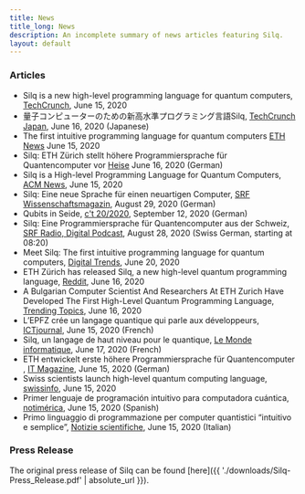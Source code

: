 ```yaml
---
title: News
title_long: News
description: An incomplete summary of news articles featuring Silq.
layout: default
---
```


### Articles

- Silq is a new high-level programming language for quantum computers,
  [TechCrunch](https://techcrunch.com/2020/06/15/silq-is-a-new-high-level-programming-language-for-quantum-computers/),
  June 15, 2020
- 量子コンピューターのための新高水準プログラミング言語Silq, [TechCrunch
  Japan](https://jp.techcrunch.com/2020/06/16/2020-06-15-silq-is-a-new-high-level-programming-language-for-quantum-computers/),
  June 16, 2020 (Japanese)
- The first intuitive programming language for quantum computers
  [ETH News](https://ethz.ch/en/news-and-events/eth-news/news/2020/06/the-first-intuitive-programming-language-for-quantum-computers.html)
  June 15, 2020
- Silq: ETH Zürich stellt höhere Programmiersprache für Quantencomputer vor
  [Heise](https://www.heise.de/news/Silq-ETH-Zuerich-stellt-hoehere-Programmiersprache-fuer-Quantencomputer-vor-4784683.html)
  June 16, 2020 (German)
- Silq is a High-level Programming Language for Quantum Computers, [ACM
  News](https://cacm.acm.org/news/245606-silq-is-a-high-level-programming-language-for-quantum-computers/fulltext),
  June 15, 2020
- Silq: Eine neue Sprache für einen neuartigen Computer, [SRF
  Wissenschaftsmagazin](https://www.srf.ch/news/panorama/quantencomputer-silq-eine-neue-sprache-fuer-einen-neuartigen-computer),
  August 29, 2020 (German)
- Qubits in Seide, [c't
  20/2020](https://www.heise.de/select/ct/2020/20/2017810451305479639),
 September 12, 2020 (German)
- Silq: Eine Programmiersprache für Quantencomputer aus der Schweiz, [SRF Radio,
  Digital
  Podcast](https://www.srf.ch/play/radio/popupaudioplayer?id=5693835a-2e2a-4715-a647-633fd5344cbf),
  August 28, 2020 (Swiss German, starting at 08:20)
- Meet Silq: The first intuitive programming language for quantum computers,
  [Digital
  Trends](https://www.digitaltrends.com/computing/silq-programming-language-quantum-computing/),
  June 20, 2020
- ETH Zürich has released Silq, a new high-level quantum programming language,
  [Reddit](https://www.reddit.com/r/QuantumComputing/comments/h9rk0t/eth_z%C3%BCrich_has_released_silq_a_new_highlevel/),
  June 16, 2020
- A Bulgarian Computer Scientist And Researchers At ETH Zurich Have Developed
  The First High-Level Quantum Programming Language, [Trending
  Topics](https://www.trendingtopics.eu/a-bulgarian-computer-scientist-and-researchers-at-eth-zurich-have-developed-the-first-high-level-quantum-programming-language/),
  June 16, 2020
- L’EPFZ crée un langage quantique qui parle aux développeurs, [ICTjournal](https://www.ictjournal.ch/news/2020-06-15/lepfz-cree-un-langage-quantique-qui-parle-aux-developpeurs),
  June 15, 2020 (French)
- Silq, un langage de haut niveau pour le quantique, [Le Monde
  informatique](https://www.lemondeinformatique.fr/actualites/lire-silq-un-langage-de-haut-niveau-pour-le-quantique-79472.html),
  June 17, 2020 (French)
- ETH entwickelt erste höhere Programmiersprache für Quantencomputer , [IT
  Magazine](https://www.itmagazine.ch/Artikel/72350/ETH_entwickelt_erste_hoehere_Programmiersprache_fuer_Quantencomputer.html),
  June 15, 2020 (German)
- Swiss scientists launch high-level quantum computing language,
  [swissinfo](https://www.swissinfo.ch/eng/swiss-scientists-launch-high-level-quantum-computing-language/45830486),
  June 15, 2020
- Primer lenguaje de programación intuitivo para computadora cuántica,
  [notimérica](https://www.notimerica.com/ciencia-tecnologia/noticia-primer-lenguaje-programacion-intuitivo-computadora-cuantica-20200615123750.html),
  June 15, 2020 (Spanish)
- Primo linguaggio di programmazione per computer quantistici “intuitivo e
  semplice”, [Notizie
  scientifiche](https://notiziescientifiche.it/primo-linguaggio-di-programmazione-per-computer-quantistici-intuitivo-e-semplice/),
  June 15, 2020 (Italian)

### Press Release

The original press release of Silq can be found
[here]({{ './downloads/Silq-Press_Release.pdf' | absolute_url }}).
